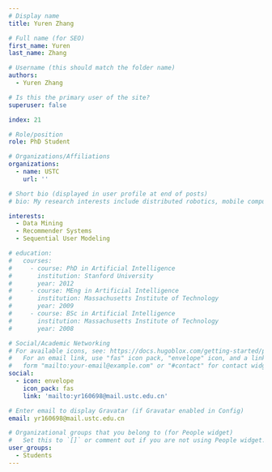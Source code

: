 ```yaml
---
# Display name
title: Yuren Zhang

# Full name (for SEO)
first_name: Yuren
last_name: Zhang

# Username (this should match the folder name)
authors:
  - Yuren Zhang

# Is this the primary user of the site?
superuser: false

index: 21

# Role/position
role: PhD Student

# Organizations/Affiliations
organizations:
  - name: USTC
    url: ''

# Short bio (displayed in user profile at end of posts)
# bio: My research interests include distributed robotics, mobile computing and programmable matter.

interests:
  - Data Mining
  - Recommender Systems
  - Sequential User Modeling

# education:
#   courses:
#     - course: PhD in Artificial Intelligence
#       institution: Stanford University
#       year: 2012
#     - course: MEng in Artificial Intelligence
#       institution: Massachusetts Institute of Technology
#       year: 2009
#     - course: BSc in Artificial Intelligence
#       institution: Massachusetts Institute of Technology
#       year: 2008

# Social/Academic Networking
# For available icons, see: https://docs.hugoblox.com/getting-started/page-builder/#icons
#   For an email link, use "fas" icon pack, "envelope" icon, and a link in the
#   form "mailto:your-email@example.com" or "#contact" for contact widget.
social:
  - icon: envelope
    icon_pack: fas
    link: 'mailto:yr160698@mail.ustc.edu.cn'

# Enter email to display Gravatar (if Gravatar enabled in Config)
email: yr160698@mail.ustc.edu.cn

# Organizational groups that you belong to (for People widget)
#   Set this to `[]` or comment out if you are not using People widget.
user_groups:
  - Students
---
```


